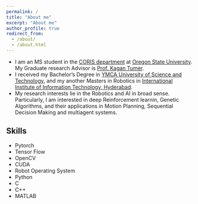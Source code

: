 ```yaml
---
permalink: /
title: "About me"
excerpt: "About me"
author_profile: true
redirect_from: 
  - /about/
  - /about.html
---
```


<!---
<p align="center">
  <img src="https://github.com/EnnaSachdeva/ennasachdeva_roboticist.github.io/blob/master/files/enna_img.png?raw=true" alt="Photo" class="inline"/>
</p>
--->

* I am an MS student in the [CORIS department](https://robotics.oregonstate.edu/) at [Oregon State University](https://oregonstate.edu/). My Graduate research Advisor is [ Prof. Kagan Tumer](http://web.engr.oregonstate.edu/~ktumer/).
* I received my Bachelor’s Degree in [YMCA University of Science and Technology](http://www.ymcaust.ac.in/), and my another Masters in Robotics in [International Institute of Information Technology, Hyderabad](https://www.iiit.ac.in/).
* My research interests lie in the Robotics and AI in broad sense. Particularly, I am interested in deep Reinforcement learnin, Genetic Algorithms, and their applications in Motion Planning, Sequential Decision Making and multiagent systems.


## Skills

* Pytorch
* Tensor Flow
* OpenCV
* CUDA
* Robot Operating System
* Python
* C
* C++
* MATLAB
